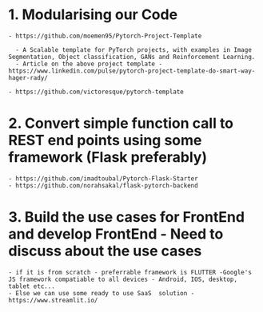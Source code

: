 # 1. Modularising our Code 

    - https://github.com/moemen95/Pytorch-Project-Template 
  
      - A Scalable template for PyTorch projects, with examples in Image Segmentation, Object classification, GANs and Reinforcement Learning.
      - Article on the above project template - https://www.linkedin.com/pulse/pytorch-project-template-do-smart-way-hager-rady/
    
    - https://github.com/victoresque/pytorch-template
  
# 2. Convert simple function call to REST end points using some framework (Flask preferably)

    - https://github.com/imadtoubal/Pytorch-Flask-Starter
    - https://github.com/norahsakal/flask-pytorch-backend
  
# 3. Build the use cases for FrontEnd and develop FrontEnd - Need to discuss about the use cases

    - if it is from scratch - preferrable framework is FLUTTER -Google's JS framework compatiable to all devices - Android, IOS, desktop, tablet etc...
    - Else we can use some ready to use SaaS  solution - https://www.streamlit.io/

